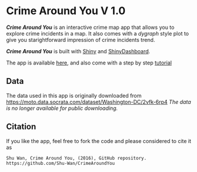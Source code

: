 # Crime Around You V 1.0

**_Crime Around You_** is an interactive crime map app that allows you to explore crime incidents in a map. It also comes with a *dygraph* style plot to give you starightforward impression of crime incidents trend.

**_Crime Around You_**  is built with [Shiny](http://shiny.rstudio.com/) and [ShinyDashboard](https://rstudio.github.io/shinydashboard/).

The app is available [here](https://shuwan.shinyapps.io/CrimeAroundYou/), and also come with a step by step [tutorial](https://shu-wan.github.io/r/crime-map/) 

## Data
The data used in this app is originally downloaded from https://moto.data.socrata.com/dataset/Washington-DC/2vfk-6rp4
*The data is no longer available for public downloading.*

## Citation
If you like the app, feel free to fork the code and please considered to cite it as
```
Shu Wan, Crime Around You, (2016), GitHub repository. https://github.com/Shu-Wan/CrimeAroundYou
```

